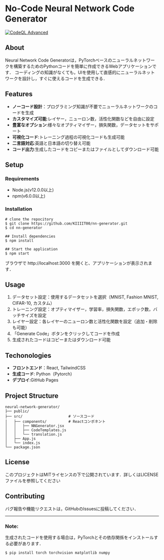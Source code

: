 # No-Code Neural Network Code Generator
[![CodeQL Advanced](https://github.com/KIIIIT00/nn-generator/actions/workflows/codeql.yml/badge.svg)](https://github.com/KIIIIT00/nn-generator/actions/workflows/codeql.yml)
## About
Neural Network Code Generatorは，PyTorchベースのニューラルネットワークを構築するためのPythonコードを簡単に作成できるWebアプリケーションです．
コーディングの知識がなくても，UIを使用して直感的にニューラルネットワークを設計し，すぐに使えるコードを生成できる．

## Features
- **ノーコード設計**：プログラミング知識が不要でニューラルネットワークのコードを生成
- **カスタマイズ可能**:レイヤー，ニューロン数，活性化関数などを自由に設定
- **豊富なオプション**:様々なオプティマイザー，損失関数，データセットをサポート
- **可視化コード**:トレーニング過程の可視化コードも生成可能
- **二言語対応**:英語と日本語の切り替え可能
- **コード出力**:生成したコードをコピーまたはファイルとしてダウンロード可能

## Setup
### Requirements
- Node.js(v12.0.0以上)
- npm(v6.0.0以上)

### Installation
```
# clone the repocitory
$ git clone https://github.com/KIIIIT00/nn-generator.git
$ cd nn-generator

## Install dependencies
$ npm install

## Start the application
$ npm start
```
ブラウザで http://localhost:3000 を開くと、アプリケーションが表示されます．
## Usage
1. データセット設定：使用するデータセットを選択（MNIST, Fashion MNIST, CIFAR-10, カスタム）
2. トレーニング設定：オプティマイザー，学習率，損失関数，エポック数，バッチサイズを設定
3. レイヤー設定：各レイヤーのニューロン数と活性化関数を設定（追加・削除も可能）
4. 「Generate Code」ボタンをクリックしてコードを作成
5. 生成されたコードはコピーまたはダウンロード可能

## Techonologies
- **フロントエンド**：React, TailwindCSS
- **生成コード**: Python（Pytorch）
- **デプロイ**:GitHub Pages
## Project Structure
```
neural-network-generator/
├── public/                  
├── src/                     # ソースコード
│   ├── components/          # Reactコンポネント
│   │   ├── NNGenerator.jsx  
│   │   ├── CodeTemplates.js 
│   │   └── translation.js  
│   ├── App.js               
│   └── index.js             
└── package.json             
```
## License
このプロジェクトはMITライセンスの下で公開されています．詳しくはLICENSEファイルを参照してください

## Contributing
バグ報告や機能リクエストは，GitHubのIssuesに投稿してください．

---

### Note:
生成されたコードを使用する場合は，PyTorchとその依存関係をインストールする必要があります．
```
$ pip install torch torchvision matplotlib numpy
```

